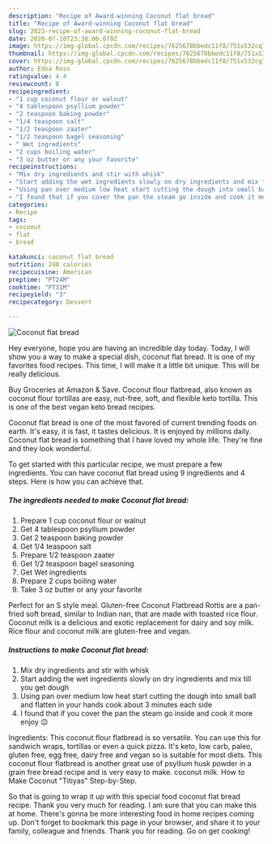 ```yaml
---
description: "Recipe of Award-winning Coconut flat bread"
title: "Recipe of Award-winning Coconut flat bread"
slug: 2023-recipe-of-award-winning-coconut-flat-bread
date: 2020-07-10T23:38:06.078Z
image: https://img-global.cpcdn.com/recipes/7625678bbedc11f8/751x532cq70/coconut-flat-bread-recipe-main-photo.jpg
thumbnail: https://img-global.cpcdn.com/recipes/7625678bbedc11f8/751x532cq70/coconut-flat-bread-recipe-main-photo.jpg
cover: https://img-global.cpcdn.com/recipes/7625678bbedc11f8/751x532cq70/coconut-flat-bread-recipe-main-photo.jpg
author: Edna Ross
ratingvalue: 4.4
reviewcount: 8
recipeingredient:
- "1 cup coconut flour or walnut"
- "4 tablespoon psyllium powder"
- "2 teaspoon baking powder"
- "1/4 teaspoon salt"
- "1/2 teaspoon zaater"
- "1/2 teaspoon bagel seasoning"
- " Wet ingredients"
- "2 cups boiling water"
- "3 oz butter or any your favorite"
recipeinstructions:
- "Mix dry ingredients and stir with whisk"
- "Start adding the wet ingredients slowly on dry ingredients and mix till you get dough"
- "Using pan over medium low heat start cutting the dough into small ball and flatten in your hands cook about 3 minutes each side"
- "I found that if you cover the pan the steam go inside and cook it more enjoy 😉"
categories:
- Recipe
tags:
- coconut
- flat
- bread

katakunci: coconut flat bread 
nutrition: 240 calories
recipecuisine: American
preptime: "PT24M"
cooktime: "PT31M"
recipeyield: "3"
recipecategory: Dessert

---
```



![Coconut flat bread](https://img-global.cpcdn.com/recipes/7625678bbedc11f8/751x532cq70/coconut-flat-bread-recipe-main-photo.jpg)

Hey everyone, hope you are having an incredible day today. Today, I will show you a way to make a special dish, coconut flat bread. It is one of my favorites food recipes. This time, I will make it a little bit unique. This will be really delicious.

Buy Groceries at Amazon &amp; Save. Coconut flour flatbread, also known as coconut flour tortillas are easy, nut-free, soft, and flexible keto tortilla. This is one of the best vegan keto bread recipes.

Coconut flat bread is one of the most favored of current trending foods on earth. It's easy, it is fast, it tastes delicious. It is enjoyed by millions daily. Coconut flat bread is something that I have loved my whole life. They're fine and they look wonderful.


To get started with this particular recipe, we must prepare a few ingredients. You can have coconut flat bread using 9 ingredients and 4 steps. Here is how you can achieve that.

<!--inarticleads1-->

##### The ingredients needed to make Coconut flat bread:

1. Prepare 1 cup coconut flour or walnut
1. Get 4 tablespoon psyllium powder
1. Get 2 teaspoon baking powder
1. Get 1/4 teaspoon salt
1. Prepare 1/2 teaspoon zaater
1. Get 1/2 teaspoon bagel seasoning
1. Get  Wet ingredients
1. Prepare 2 cups boiling water
1. Take 3 oz butter or any your favorite


Perfect for an S style meal. Gluten-free Coconut Flatbread Rottis are a pan-fried soft bread, similar to Indian nan, that are made with toasted rice flour. Coconut milk is a delicious and exotic replacement for dairy and soy milk. Rice flour and coconut milk are gluten-free and vegan. 

<!--inarticleads2-->

##### Instructions to make Coconut flat bread:

1. Mix dry ingredients and stir with whisk
1. Start adding the wet ingredients slowly on dry ingredients and mix till you get dough
1. Using pan over medium low heat start cutting the dough into small ball and flatten in your hands cook about 3 minutes each side
1. I found that if you cover the pan the steam go inside and cook it more enjoy 😉


Ingredients: This coconut flour flatbread is so versatile. You can use this for sandwich wraps, tortillas or even a quick pizza. It&#39;s keto, low carb, paleo, gluten free, egg free, dairy free and vegan so is suitable for most diets. This coconut flour flatbread is another great use of psyllium husk powder in a grain free bread recipe and is very easy to make. coconut milk. How to Make Coconut &#34;Titiyas&#34; Step-by-Step. 

So that is going to wrap it up with this special food coconut flat bread recipe. Thank you very much for reading. I am sure that you can make this at home. There's gonna be more interesting food in home recipes coming up. Don't forget to bookmark this page in your browser, and share it to your family, colleague and friends. Thank you for reading. Go on get cooking!

